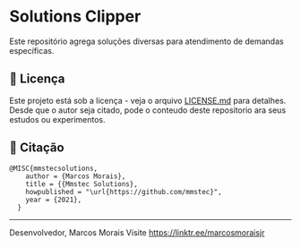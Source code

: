 # Solutions Clipper
Este repositório agrega soluções diversas para atendimento de demandas específicas.

## 📄 Licença

Este projeto está sob a licença - veja o arquivo [LICENSE.md](https://github.com/mmstec/mmstec/blob/main/LICENSE) para detalhes. <br />
Desde que o autor seja citado, pode o conteudo deste repositorio ara seus estudos ou experimentos.

## 🚀 Citação
```
@MISC{mmstecsolutions,
    author = {Marcos Morais},
    title = {{Mmstec Solutions},
    howpublished = "\url{https://github.com/mmstec}",
    year = {2021},
  }
```
___
Desenvolvedor,
Marcos Morais
Visite https://linktr.ee/marcosmoraisjr
